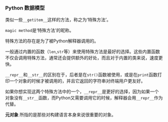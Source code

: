 ### Python 数据模型

类似一些`__getitem__`这样的方法，称之为‘特殊方法’。

`magic method`是‘特殊方法’的昵称。

特殊方法的存在是为了被Python解释器调用的。

一般通过内置的函数（`len`,`str`等）来使用特殊方法是最好的选择。这些内置函数不仅会调用特殊方法，通常还会提供额外的好处，而且对于内置的类来说，速度更快。

`__repr__`和`__str__`的区别在于，后者是在`str()`函数被使用，或是在`print`函数打印一个对象的时候才被调用的，并且它返回的字符串对终端用户更友好。

如果你想实现这两个特殊方法中的一个，`__repr__`是更好的选择，因为如果一个对象没有`__str__`函数，而Python又需要调用它的时候，解释器会用`__repr__`作为代替。

**元对象** 所指的是那些对构建语言本身来说很重要的对象。
